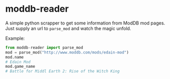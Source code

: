 # moddb-reader

A simple python scrapper to get some information from ModDB mod pages. Just supply an url to `parse_mod` and watch the magic unfold.

Example:

```py
from moddb-reader import parse_mod
mod = parse_mod("http://www.moddb.com/mods/edain-mod")
mod.name
# Edain Mod
mod.game_name
# Battle for Middl Earth 2: Rise of the Witch King
```